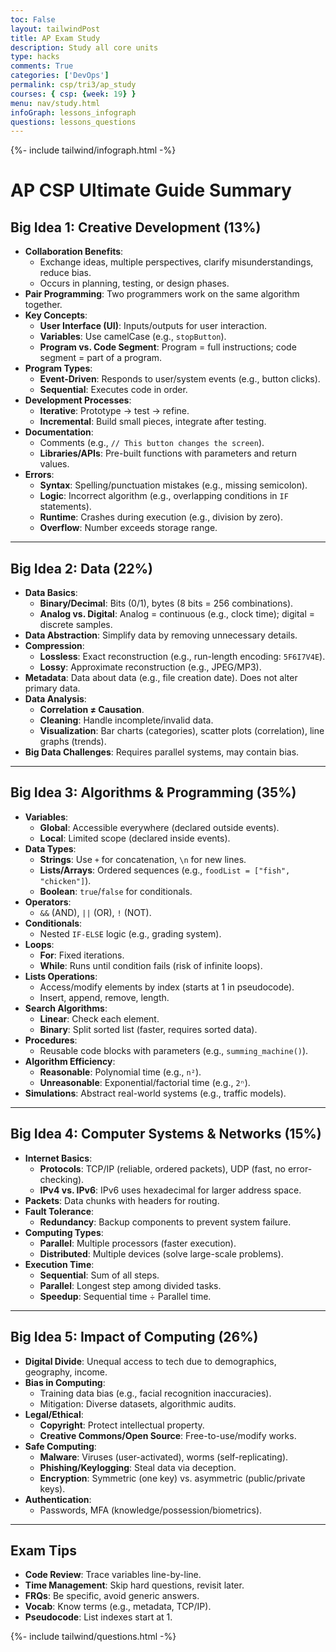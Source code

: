 ```yaml
---
toc: False 
layout: tailwindPost
title: AP Exam Study
description: Study all core units
type: hacks 
comments: True
categories: ['DevOps']
permalink: csp/tri3/ap_study
courses: { csp: {week: 19} }
menu: nav/study.html
infoGraph: lessons_infograph
questions: lessons_questions
---
```


{%- include tailwind/infograph.html -%}

# AP CSP Ultimate Guide Summary

## **Big Idea 1: Creative Development (13%)**
- **Collaboration Benefits**:
  - Exchange ideas, multiple perspectives, clarify misunderstandings, reduce bias.
  - Occurs in planning, testing, or design phases.
- **Pair Programming**: Two programmers work on the same algorithm together.
- **Key Concepts**:
  - **User Interface (UI)**: Inputs/outputs for user interaction.
  - **Variables**: Use camelCase (e.g., `stopButton`).
  - **Program vs. Code Segment**: Program = full instructions; code segment = part of a program.
- **Program Types**:
  - **Event-Driven**: Responds to user/system events (e.g., button clicks).
  - **Sequential**: Executes code in order.
- **Development Processes**:
  - **Iterative**: Prototype → test → refine.
  - **Incremental**: Build small pieces, integrate after testing.
- **Documentation**:
  - Comments (e.g., `// This button changes the screen`).
  - **Libraries/APIs**: Pre-built functions with parameters and return values.
- **Errors**:
  - **Syntax**: Spelling/punctuation mistakes (e.g., missing semicolon).
  - **Logic**: Incorrect algorithm (e.g., overlapping conditions in `IF` statements).
  - **Runtime**: Crashes during execution (e.g., division by zero).
  - **Overflow**: Number exceeds storage range.

---

## **Big Idea 2: Data (22%)**
- **Data Basics**:
  - **Binary/Decimal**: Bits (0/1), bytes (8 bits = 256 combinations).
  - **Analog vs. Digital**: Analog = continuous (e.g., clock time); digital = discrete samples.
- **Data Abstraction**: Simplify data by removing unnecessary details.
- **Compression**:
  - **Lossless**: Exact reconstruction (e.g., run-length encoding: `5F6I7V4E`).
  - **Lossy**: Approximate reconstruction (e.g., JPEG/MP3).
- **Metadata**: Data about data (e.g., file creation date). Does not alter primary data.
- **Data Analysis**:
  - **Correlation ≠ Causation**.
  - **Cleaning**: Handle incomplete/invalid data.
  - **Visualization**: Bar charts (categories), scatter plots (correlation), line graphs (trends).
- **Big Data Challenges**: Requires parallel systems, may contain bias.

---

## **Big Idea 3: Algorithms & Programming (35%)**
- **Variables**:
  - **Global**: Accessible everywhere (declared outside events).
  - **Local**: Limited scope (declared inside events).
- **Data Types**:
  - **Strings**: Use `+` for concatenation, `\n` for new lines.
  - **Lists/Arrays**: Ordered sequences (e.g., `foodList = ["fish", "chicken"]`).
  - **Boolean**: `true`/`false` for conditionals.
- **Operators**:
  - `&&` (AND), `||` (OR), `!` (NOT).
- **Conditionals**:
  - Nested `IF-ELSE` logic (e.g., grading system).
- **Loops**:
  - **For**: Fixed iterations.
  - **While**: Runs until condition fails (risk of infinite loops).
- **Lists Operations**:
  - Access/modify elements by index (starts at 1 in pseudocode).
  - Insert, append, remove, length.
- **Search Algorithms**:
  - **Linear**: Check each element.
  - **Binary**: Split sorted list (faster, requires sorted data).
- **Procedures**:
  - Reusable code blocks with parameters (e.g., `summing_machine()`).
- **Algorithm Efficiency**:
  - **Reasonable**: Polynomial time (e.g., `n²`).
  - **Unreasonable**: Exponential/factorial time (e.g., `2ⁿ`).
- **Simulations**: Abstract real-world systems (e.g., traffic models).

---

## **Big Idea 4: Computer Systems & Networks (15%)**
- **Internet Basics**:
  - **Protocols**: TCP/IP (reliable, ordered packets), UDP (fast, no error-checking).
  - **IPv4 vs. IPv6**: IPv6 uses hexadecimal for larger address space.
- **Packets**: Data chunks with headers for routing.
- **Fault Tolerance**:
  - **Redundancy**: Backup components to prevent system failure.
- **Computing Types**:
  - **Parallel**: Multiple processors (faster execution).
  - **Distributed**: Multiple devices (solve large-scale problems).
- **Execution Time**:
  - **Sequential**: Sum of all steps.
  - **Parallel**: Longest step among divided tasks.
  - **Speedup**: Sequential time ÷ Parallel time.

---

## **Big Idea 5: Impact of Computing (26%)**
- **Digital Divide**: Unequal access to tech due to demographics, geography, income.
- **Bias in Computing**:
  - Training data bias (e.g., facial recognition inaccuracies).
  - Mitigation: Diverse datasets, algorithmic audits.
- **Legal/Ethical**:
  - **Copyright**: Protect intellectual property.
  - **Creative Commons/Open Source**: Free-to-use/modify works.
- **Safe Computing**:
  - **Malware**: Viruses (user-activated), worms (self-replicating).
  - **Phishing/Keylogging**: Steal data via deception.
  - **Encryption**: Symmetric (one key) vs. asymmetric (public/private keys).
- **Authentication**:
  - Passwords, MFA (knowledge/possession/biometrics).

---

## **Exam Tips**
- **Code Review**: Trace variables line-by-line.
- **Time Management**: Skip hard questions, revisit later.
- **FRQs**: Be specific, avoid generic answers.
- **Vocab**: Know terms (e.g., metadata, TCP/IP).
- **Pseudocode**: List indexes start at 1.

{%- include tailwind/questions.html -%}
